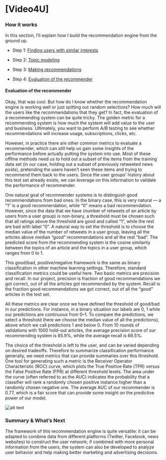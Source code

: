 # [Video4U]

### How it works

 In this section, I’ll explain how I build the recommendation engine from the ground up.

* Step 1: [Finding users with similar interests](#finding-s-with-similar-interests)

* Step 2: [Topic modeling](#topic-modeling)

* Step 3: [Making recommendations](#making-recommendations)

* Step 4: [Evaluation of the recommender](#evaluation-of-the-recommender)

#### Evaluation of the recommender

Okay, that was cool. But how do I know whether the recommendation engine is working well or just spitting out random selections? How much will the users like the recommendations that they get? In fact, the evaluation of a recommending system can be quite tricky. The golden metric for a recommending system is how much the system will add value to the user and business. Ultimately, you want to perform A/B testing to see whether recommendations will increase usage, subscriptions, clicks, etc.

However, in practice there are other common metrics to evaluate a recommender, which can still help us gain some insights of the performance before actually putting the system into use. Most of these offline methods need us to hold out a subset of the items from the training data set (in our case, holding out a subset of previously retweeted news posts), pretending the users haven’t seen these items and trying to recommend them back to the users. Since the user groups’ history about this test set already exists, we can leverage on this information to validate the performance of recommender.

One natural goal of recommender systems is to distinguish good recommendations from bad ones. In the binary case, this is very natural — a “1” is a good recommendation, while “0” means a bad recommendation. However, since the data that we have (number of retweets of an article by users from a user group) is non-binary, a threshold must be chosen such that all ratings above the threshold are good and called “1”, while the rest are bad with label “0”. A natural way to set the threshold is to choose the median value of the number of retweets in a user group, leaving all the articles above median “good” recommendations and all the rest “bad”. The predicted score from the recommending system is the cosine similarity between the topics of an article and the topics in a user group, which ranges from 0 to 1.

This good/bad, positive/negative framework is the same as binary classification in other machine learning settings. Therefore, standard classification metrics could be useful here. Two basic metrics are precision and recall. In our project, precision is fraction of good recommendations we got correct, out of all the articles got recommended by the system. Recall is the fraction good recommendations we got correct, out of all the “good” articles in the test set. 

All these metrics are clear once we have defined the threshold of good/bad in our predictions. For instance, in a binary situation our labels are 0, 1 while our predictions are continuous from 0–1. To compare the predictions, we select a threshold (here we choose the median value of all the predictions), above which we call predictions 1 and below 0. From 10 rounds of validations with 1000 hold-out articles, the average precision score of our recommending system is 65.9%, while the average recall is 66.5%.

The choice of the threshold is left to the user, and can be varied depending on desired tradeoffs. Therefore to summarize classification performance generally, we need metrics that can provide summaries over this threshold. One tool for generating such a metric is the Receiver Operator Characteristic (ROC) curve, which plots the True Positive Rate (TPR) versus the False Positive Rate (FPR) at different threshold levels. The area under the curve (often referred to as the AUC) indicates the probability that a classifier will rank a randomly chosen positive instance higher than a randomly chosen negative one. The average AUC of our recommender is 0.77, which is a fair score that can provide some insight on the predictive power of our model.

![alt text](./img/roc.png)

### Summary & What’s Next

The framework of this recommendation engine is quite versatile: it can be adapted to combine data from different platforms (Twitter, Facebook, news websites) to construct the user network; if combined with more personal information from the users, the system can also be developed to analyze user behavior and help making better marketing and advertising decisions.
